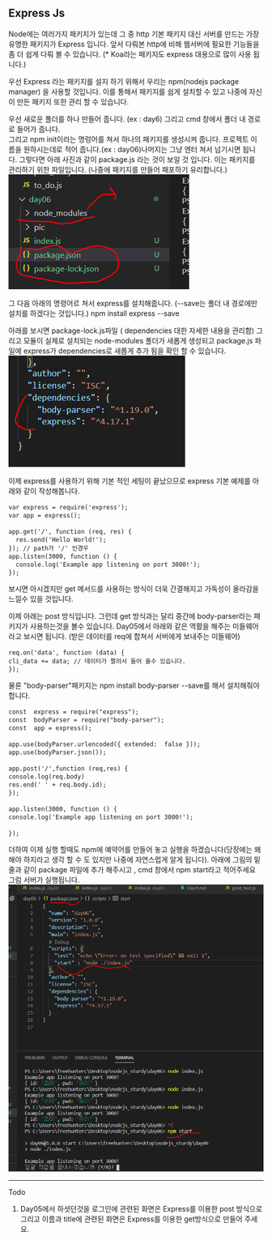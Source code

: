 ﻿## Express Js

Node에는 여러가지 패키지가 있는데 그 중 http 기본 패키지 대신 서버를 만드는 가장 유명한 패키지가 Express 입니다. 앞서 다뤄본 http에 비해 웹서버에 필요한 기능들을 좀 더 쉽게 다뤄 볼 수 있습니다. (* Koa라는 패키지도 express 대용으로 많이 사용 됩니다.) 

우선 Express 라는 패키지를 설지 하기 위해서 우리는 npm(nodejs package manager) 을 사용할 것입니다. 이를 통해서 패키지를 쉽게 설치할 수 있고 나중에 자신이 만든 패키지 또한 관리 할 수 있습니다.


우선 새로운 폴더를 하나 만들어 줍니다. (ex : day6)  그리고 cmd 창에서 폴더 내 경로로 들어가 줍니다.  
그리고 npm init이라는 명렁어를 쳐서 하나의 패키지를 생성시켜 줍니다.  프로젝트 이름을 원하시는데로 적어 줍니다.(ex : day06)나머지는 그냥 엔터 쳐서 넘기시면 됩니다. 그렇다면 아래 사진과 같이 package.js 라는 것이 보일 것 입니다. 이는 패키지를 관리하기 위한 파일입니다. (나중에 패키지를 만들어 패포하기 유리합니다.)
![pic](./pic/npm_init.PNG)

그 다음 아래의 명령어르 쳐서 express를 설치해줍니다. (--save는 폴더 내 경로에만 설치를 하겠다는 것입니다.)
npm install express --save

아래를 보시면 package-lock.js파일 ( dependencies 대한 자세한 내용을 관리함) 그리고 모듈이 실제로 설치되는 node-modules 폴더가 새롭게 생성되고 package.js 파일에 express가 dependencies로 새롭게 추가 됨을 확인 할 수 있습니다. 
![pic](./pic/npm_install.PNG)

이제 express를 사용하기 위해 기본 적인 세팅이 끝났으므로 express 기본 예제를 아래와 같이 작성해봅니다. 

~~~
var express = require('express');
var app = express();

app.get('/', function (req, res) {
  res.send('Hello World!');
}); // path가 '/' 인경우 
app.listen(3000, function () {
  console.log('Example app listening on port 3000!');
});

~~~
보시면 아시겠지만 get 메서드를 사용하는 방식이 더욱 간결해지고 가독성이 올라감을 느낄수 있을 것입니다. 

이제 아래는 post 방식입니다.
그런데 get 방식과는 달리 중간에 body-parser라는 패키지가 사용하는것을 볼수 있습니다. Day05에서 아래와 같은 역활을 해주는 미들웨어라고 보시면 됩니다.  (받은 데이터를 req에 합쳐서 서버에게 보내주는 미들웨어)
~~~
req.on('data', function (data) {
cli_data += data; // 데이터가 짤려서 들어 올수 있습니다.
});
~~~

물론 "body-parser"패키지는 npm install body-parser --save를 해서 설치해줘야합니다.
~~~
const  express = require("express");
const  bodyParser = require("body-parser");
const  app = express();

app.use(bodyParser.urlencoded({ extended:  false }));
app.use(bodyParser.json());

app.post('/',function (req,res) {
console.log(req.body)
res.end(' ' + req.body.id);
});

app.listen(3000, function () {
console.log('Example app listening on port 3000!');

});
~~~
더하여 이제 실행 할때도 npm에 예약어를 만들어 놓고 실행을 하겠습니다(당장에는 왜해야 하지라고 생각 할 수 도 있지만 나중에 자연스럽게 알게 됩니다).  아래에 그림의 밑줄과 같이 package 파일에 추가 해주시고 , cmd 창에서 npm start라고 적어주세요 그럼 서버가 실행됩니다.
![pic](./pic/npm_start.PNG)

---- 
Todo 
1. Day05에서 하셧던것을 로그인에 관련된 화면은 Express를 이용한 post 방식으로 그리고 이름과 title에 관련된 화면은 Express를 이용한 get방식으로 만들어 주세요.



